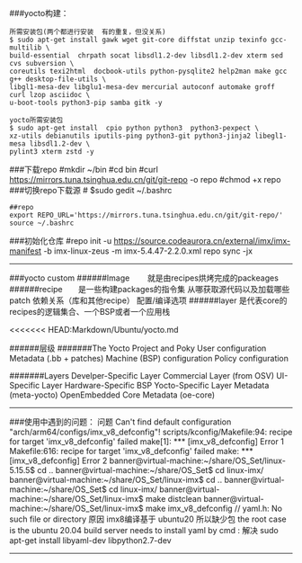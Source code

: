 ###yocto构建：

	所需安装包(两个都进行安装  有的重复，但没关系)
    $ sudo apt-get install gawk wget git-core diffstat unzip texinfo gcc-multilib \
    build-essential  chrpath socat libsdl1.2-dev libsdl1.2-dev xterm sed cvs subversion \
    coreutils texi2html  docbook-utils python-pysqlite2 help2man make gcc g++ desktop-file-utils \
    libgl1-mesa-dev libglu1-mesa-dev mercurial autoconf automake groff curl lzop asciidoc \
    u-boot-tools python3-pip samba gitk -y

    yocto所需安装包
    $ sudo apt-get install  cpio python python3  python3-pexpect \
    xz-utils debianutils iputils-ping python3-git python3-jinja2 libegl1-mesa libsdl1.2-dev \
    pylint3 xterm zstd -y

###下载repo
    #mkdir ~/bin
    #cd bin
    #curl https://mirrors.tuna.tsinghua.edu.cn/git/git-repo -o repo
    #chmod +x repo
###切换repo下载源
	# $sudo gedit ~/.bashrc

    ##repo
    export REPO_URL='https://mirrors.tuna.tsinghua.edu.cn/git/git-repo/'
    source ~/.bashrc

###初始化仓库
    #repo init -u https://source.codeaurora.cn/external/imx/imx-manifest -b imx-linux-zeus -m imx-5.4.47-2.2.0.xml
    repo sync -jx
___
###yocto custom
######Image 　　就是由recipes烘烤完成的packeages
######recipe　　是一些构建packages的指令集
			从哪获取源代码以及加载哪些patch
			依赖关系（库和其他recipe）
			配置/编译选项
######layer  是代表core的recipes的逻辑集合、一个BSP或者一个应用栈

<<<<<<< HEAD:Markdown/Ubuntu/yocto.md

######层级
#######The Yocto Project and Poky
	User configuration
	Metadata (.bb + patches)
	Machine (BSP) configuration
	Policy configuration

#######Layers
	Develper-Specific Layer
	Commercial Layer (from OSV)
	UI-Specific Layer
	Hardware-Specific BSP
	Yocto-Specific Layer Metadata (meta-yocto)
	OpenEmbedded Core Metadata (oe-core)
___

###使用中遇到的问题：
	问题
		Can't find default configuration "arch/arm64/configs/imx_v8_defconfig"!
		scripts/kconfig/Makefile:94: recipe for target 'imx_v8_defconfig' failed
		make[1]: *** [imx_v8_defconfig] Error 1
		Makefile:616: recipe for target 'imx_v8_defconfig' failed
		make: *** [imx_v8_defconfig] Error 2
		banner@virtual-machine:~/share/OS_Set/linux-5.15.5$ cd ..
		banner@virtual-machine:~/share/OS_Set$ cd linux-imx/
		banner@virtual-machine:~/share/OS_Set/linux-imx$ cd ..
		banner@virtual-machine:~/share/OS_Set$ cd linux-imx/
		banner@virtual-machine:~/share/OS_Set/linux-imx$ make distclean
		banner@virtual-machine:~/share/OS_Set/linux-imx$ make imx_v8_defconfig
		// yaml.h: No such file or directory
	原因
		imx8编译基于 ubuntu20  所以缺少包
		the root case is the ubuntu 20.04 build server needs to install yaml by cmd :
	解决
    	sudo apt-get install libyaml-dev libpython2.7-dev
___
